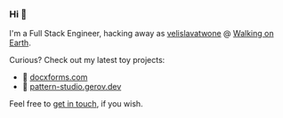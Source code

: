 ### Hi 👋

I'm a Full Stack Engineer, hacking away as [velislavatwone](https://github.com/velislavatwone) @ [Walking on Earth](https://github.com/walkingonearth).

Curious? Check out my latest toy projects:
 - 📄 [docxforms.com](https://docxforms.com)
 - 🎁 [pattern-studio.gerov.dev](https://pattern-studio.gerov.dev/)

Feel free to [get in touch](mailto:velislav.gerov@gmail.com), if you wish.

<!--
**velislavgerov/velislavgerov** is a ✨ _special_ ✨ repository because its `README.md` (this file) appears on your GitHub profile.

Here are some ideas to get you started:

- 🔭 I’m currently working on ...
- 🌱 I’m currently learning ...
- 👯 I’m looking to collaborate on ...
- 🤔 I’m looking for help with ...
- 💬 Ask me about ...
- 📫 How to reach me: ...
- 😄 Pronouns: ...
- ⚡ Fun fact: ...
-->

